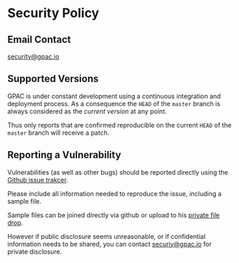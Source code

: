 # Security Policy

## Email Contact

security@gpac.io

## Supported Versions

GPAC is under constant development using a continuous integration and deployment process. As a consequence the `HEAD` of the `master` branch is always considered as the _current version_ at any point. 

Thus only reports that are confirmed reproducible on the current `HEAD` of the `master` branch will receive a patch. 


## Reporting a Vulnerability

Vulnerabilities (as well as other bugs) should be reported directly using the [Github issue trakcer](https://github.com/gpac/gpac/issues). 

Please include all information needed to reproduce the issue, including a sample file. 

Sample files can be joined directly via github or upload to his [private file drop](https://www.mediafire.com/filedrop/filedrop_hosted.php?drop=eec9e058a9486fe4e99c33021481d9e1826ca9dbc242a6cfaab0fe95da5e5d95). 

However if public disclosure seems unreasonable, or if confidential information needs to be shared, you can contact securiy@gpac.io for private disclosure.
